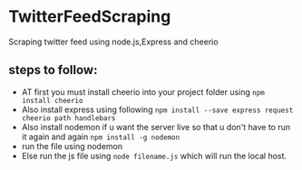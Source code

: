# TwitterFeedScraping
Scraping twitter feed using node.js,Express and cheerio

## steps to follow:
* AT first you must install cheerio into your project folder using 
`npm install cheerio`
* Also install express using following
`npm install --save express request cheerio path handlebars`
* Also install nodemon if u want the server live so that u don't have to run it again and again
`npm install -g nodemon`
* run the file using nodemon
* Else run the js file using
`node filename.js` which will run the local host.
